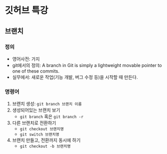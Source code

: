 # 깃허브 특강

## 브랜치

### 정의
+ 영어사전: 가지
+ git에서의 정의: A branch in Git is simply a lightweight movable pointer to one of these commits.
+ 실무에서: 새로운 작업(기능 개발, 버그 수정 등)을 시작할 때 만든다.

### 명령어
1. 브랜치 생성: `git branch 브랜치 이름`
2. 생성되어있는 브랜치 보기
   + `git branch` 혹은 `git branch -r`
3. 다른 브랜치로 전환하기
   + `git checkout 브랜치명`
   + `git switch 브랜치명`
4. 브랜치 만들고, 전환까지 동시에 하기
   + `git checkout -b 브랜치명`